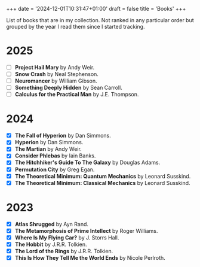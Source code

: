 +++
date = '2024-12-01T10:31:47+01:00'
draft = false
title = 'Books'
+++

List of books that are in my collection. Not ranked in any particular order but grouped by the year I read them since I started tracking.

# 2025
- [ ] **Project Hail Mary** by Andy Weir.
- [ ] **Snow Crash** by Neal Stephenson.
- [ ] **Neuromancer** by William Gibson.
- [ ] **Something Deeply Hidden** by Sean Carroll.
- [ ] **Calculus for the Practical Man** by J.E. Thompson.
# 2024
- [x] **The Fall of Hyperion** by Dan Simmons.
- [x] **Hyperion** by Dan Simmons.
- [x] **The Martian** by Andy Weir.
- [x] **Consider Phlebas** by Iain Banks.
- [x] **The Hitchhiker's Guide To The Galaxy** by Douglas Adams.
- [x] **Permutation City** by Greg Egan. 
- [x] **The Theoretical Minimum: Quantum Mechanics** by Leonard Susskind. 
- [x] **The Theoretical Minimum: Classical Mechanics** by Leonard Susskind. 

# 2023
- [x] **Atlas Shrugged** by Ayn Rand. 
- [x] **The Metamorphosis of Prime Intellect** by Roger Williams. 
- [x] **Where Is My Flying Car?** by J. Storrs Hall. 
- [x] **The Hobbit** by J.R.R. Tolkien. 
- [x] **The Lord of the Rings** by J.R.R. Tolkien. 
- [x] **This Is How They Tell Me the World Ends** by Nicole Perlroth. 
